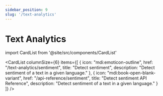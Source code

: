 ```yaml
---
sidebar_position: 9
slug: '/text-analytics'
---
```


# Text Analytics

import CardList from '@site/src/components/CardList'

<CardList
columnSize={6}
items={[
{
icon: "mdi:emoticon-outline",
href: "/text-analytics/sentiment",
title: "Detect sentiment",
description: "Detect sentiment of a text in a given language."
},
{
icon: "mdi:book-open-blank-variant",
href: "/api-reference/sentiment",
title: "Detect sentiment API Reference",
description: "Detect sentiment of a text in a given language."
}
]}
/>

